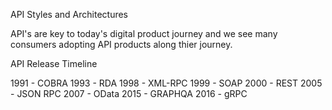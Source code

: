 API Styles and Architectures 

API's are key to today's digital product journey and we see many consumers adopting API products along thier journey. 

API Release Timeline


1991 - COBRA
1993 - RDA
1998 - XML-RPC
1999 - SOAP
2000 - REST
2005 - JSON RPC 
2007 - OData
2015 - GRAPHQA
2016 - gRPC


